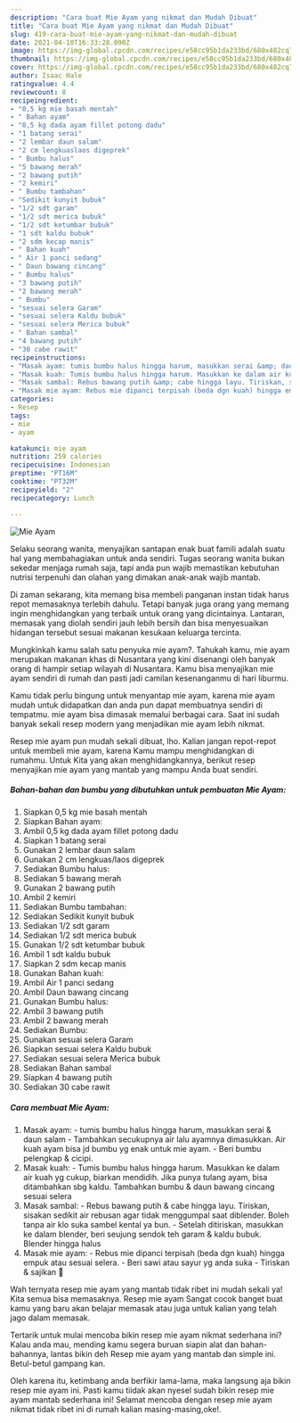 ```yaml
---
description: "Cara buat Mie Ayam yang nikmat dan Mudah Dibuat"
title: "Cara buat Mie Ayam yang nikmat dan Mudah Dibuat"
slug: 419-cara-buat-mie-ayam-yang-nikmat-dan-mudah-dibuat
date: 2021-04-10T16:33:28.090Z
image: https://img-global.cpcdn.com/recipes/e58cc95b1da233bd/680x482cq70/mie-ayam-foto-resep-utama.jpg
thumbnail: https://img-global.cpcdn.com/recipes/e58cc95b1da233bd/680x482cq70/mie-ayam-foto-resep-utama.jpg
cover: https://img-global.cpcdn.com/recipes/e58cc95b1da233bd/680x482cq70/mie-ayam-foto-resep-utama.jpg
author: Isaac Hale
ratingvalue: 4.4
reviewcount: 8
recipeingredient:
- "0,5 kg mie basah mentah"
- " Bahan ayam"
- "0,5 kg dada ayam fillet potong dadu"
- "1 batang serai"
- "2 lembar daun salam"
- "2 cm lengkuaslaos digeprek"
- " Bumbu halus"
- "5 bawang merah"
- "2 bawang putih"
- "2 kemiri"
- " Bumbu tambahan"
- "Sedikit kunyit bubuk"
- "1/2 sdt garam"
- "1/2 sdt merica bubuk"
- "1/2 sdt ketumbar bubuk"
- "1 sdt kaldu bubuk"
- "2 sdm kecap manis"
- " Bahan kuah"
- " Air 1 panci sedang"
- " Daun bawang cincang"
- " Bumbu halus"
- "3 bawang putih"
- "2 bawang merah"
- " Bumbu"
- "sesuai selera Garam"
- "sesuai selera Kaldu bubuk"
- "sesuai selera Merica bubuk"
- " Bahan sambal"
- "4 bawang putih"
- "30 cabe rawit"
recipeinstructions:
- "Masak ayam: tumis bumbu halus hingga harum, masukkan serai &amp; daun salam Tambahkan secukupnya air lalu ayamnya dimasukkan. Air kuah ayam bisa jd bumbu yg enak untuk mie ayam.  Beri bumbu pelengkap &amp; cicipi."
- "Masak kuah: Tumis bumbu halus hingga harum. Masukkan ke dalam air kuah yg cukup, biarkan mendidih. Jika punya tulang ayam, bisa ditambahkan sbg kaldu. Tambahkan bumbu &amp; daun bawang cincang sesuai selera"
- "Masak sambal: Rebus bawang putih &amp; cabe hingga layu. Tiriskan, sisakan sedikit air rebusan agar tidak menggumpal saat diblender. Boleh tanpa air klo suka sambel kental ya bun.  Setelah ditiriskan, masukkan ke dalam blender, beri seujung sendok teh garam &amp; kaldu bubuk. Blender hingga halus"
- "Masak mie ayam: Rebus mie dipanci terpisah (beda dgn kuah) hingga empuk atau sesuai selera. Beri sawi atau sayur yg anda suka Tiriskan &amp; sajikan 🥰"
categories:
- Resep
tags:
- mie
- ayam

katakunci: mie ayam 
nutrition: 259 calories
recipecuisine: Indonesian
preptime: "PT16M"
cooktime: "PT32M"
recipeyield: "2"
recipecategory: Lunch

---
```



![Mie Ayam](https://img-global.cpcdn.com/recipes/e58cc95b1da233bd/680x482cq70/mie-ayam-foto-resep-utama.jpg)

Selaku seorang wanita, menyajikan santapan enak buat famili adalah suatu hal yang membahagiakan untuk anda sendiri. Tugas seorang  wanita bukan sekedar menjaga rumah saja, tapi anda pun wajib memastikan kebutuhan nutrisi terpenuhi dan olahan yang dimakan anak-anak wajib mantab.

Di zaman  sekarang, kita memang bisa membeli panganan instan tidak harus repot memasaknya terlebih dahulu. Tetapi banyak juga orang yang memang ingin menghidangkan yang terbaik untuk orang yang dicintainya. Lantaran, memasak yang diolah sendiri jauh lebih bersih dan bisa menyesuaikan hidangan tersebut sesuai makanan kesukaan keluarga tercinta. 



Mungkinkah kamu salah satu penyuka mie ayam?. Tahukah kamu, mie ayam merupakan makanan khas di Nusantara yang kini disenangi oleh banyak orang di hampir setiap wilayah di Nusantara. Kamu bisa menyajikan mie ayam sendiri di rumah dan pasti jadi camilan kesenanganmu di hari liburmu.

Kamu tidak perlu bingung untuk menyantap mie ayam, karena mie ayam mudah untuk didapatkan dan anda pun dapat membuatnya sendiri di tempatmu. mie ayam bisa dimasak memalui berbagai cara. Saat ini sudah banyak sekali resep modern yang menjadikan mie ayam lebih nikmat.

Resep mie ayam pun mudah sekali dibuat, lho. Kalian jangan repot-repot untuk membeli mie ayam, karena Kamu mampu menghidangkan di rumahmu. Untuk Kita yang akan menghidangkannya, berikut resep menyajikan mie ayam yang mantab yang mampu Anda buat sendiri.

<!--inarticleads1-->

##### Bahan-bahan dan bumbu yang dibutuhkan untuk pembuatan Mie Ayam:

1. Siapkan 0,5 kg mie basah mentah
1. Siapkan  Bahan ayam:
1. Ambil 0,5 kg dada ayam fillet potong dadu
1. Siapkan 1 batang serai
1. Gunakan 2 lembar daun salam
1. Gunakan 2 cm lengkuas/laos digeprek
1. Sediakan  Bumbu halus:
1. Sediakan 5 bawang merah
1. Gunakan 2 bawang putih
1. Ambil 2 kemiri
1. Sediakan  Bumbu tambahan:
1. Sediakan Sedikit kunyit bubuk
1. Sediakan 1/2 sdt garam
1. Sediakan 1/2 sdt merica bubuk
1. Gunakan 1/2 sdt ketumbar bubuk
1. Ambil 1 sdt kaldu bubuk
1. Siapkan 2 sdm kecap manis
1. Gunakan  Bahan kuah:
1. Ambil  Air 1 panci sedang
1. Ambil  Daun bawang cincang
1. Gunakan  Bumbu halus:
1. Ambil 3 bawang putih
1. Ambil 2 bawang merah
1. Sediakan  Bumbu:
1. Gunakan sesuai selera Garam
1. Siapkan sesuai selera Kaldu bubuk
1. Sediakan sesuai selera Merica bubuk
1. Sediakan  Bahan sambal
1. Siapkan 4 bawang putih
1. Sediakan 30 cabe rawit




<!--inarticleads2-->

##### Cara membuat Mie Ayam:

1. Masak ayam: - tumis bumbu halus hingga harum, masukkan serai &amp; daun salam - Tambahkan secukupnya air lalu ayamnya dimasukkan. Air kuah ayam bisa jd bumbu yg enak untuk mie ayam.  - Beri bumbu pelengkap &amp; cicipi.
1. Masak kuah: - Tumis bumbu halus hingga harum. Masukkan ke dalam air kuah yg cukup, biarkan mendidih. Jika punya tulang ayam, bisa ditambahkan sbg kaldu. Tambahkan bumbu &amp; daun bawang cincang sesuai selera
1. Masak sambal: - Rebus bawang putih &amp; cabe hingga layu. Tiriskan, sisakan sedikit air rebusan agar tidak menggumpal saat diblender. Boleh tanpa air klo suka sambel kental ya bun.  - Setelah ditiriskan, masukkan ke dalam blender, beri seujung sendok teh garam &amp; kaldu bubuk. Blender hingga halus
1. Masak mie ayam: - Rebus mie dipanci terpisah (beda dgn kuah) hingga empuk atau sesuai selera. - Beri sawi atau sayur yg anda suka - Tiriskan &amp; sajikan 🥰




Wah ternyata resep mie ayam yang mantab tidak ribet ini mudah sekali ya! Kita semua bisa memasaknya. Resep mie ayam Sangat cocok banget buat kamu yang baru akan belajar memasak atau juga untuk kalian yang telah jago dalam memasak.

Tertarik untuk mulai mencoba bikin resep mie ayam nikmat sederhana ini? Kalau anda mau, mending kamu segera buruan siapin alat dan bahan-bahannya, lantas bikin deh Resep mie ayam yang mantab dan simple ini. Betul-betul gampang kan. 

Oleh karena itu, ketimbang anda berfikir lama-lama, maka langsung aja bikin resep mie ayam ini. Pasti kamu tiidak akan nyesel sudah bikin resep mie ayam mantab sederhana ini! Selamat mencoba dengan resep mie ayam nikmat tidak ribet ini di rumah kalian masing-masing,oke!.

